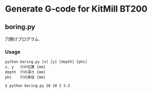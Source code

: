 # Generate G-code for KitMill BT200

## boring.py
穴開けプログラム.

### Usage

    python boring.py [x] [y] [depth] [phi]
	x, y   穴の位置 [mm]
	depth  穴の深さ [mm]
	phi    穴の直径 [mm]

    $ python boring.py 10 10 3 3.3
